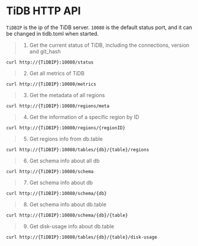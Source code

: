 #  TiDB HTTP API

`TiDBIP` is the ip of the TiDB server. `10080` is the default status port, and it can be changed in tidb.toml when started. 

> 1. Get the current status of TiDB, including the connections, version and git_hash

```
curl http://{TiDBIP}:10080/status
```

> 2. Get all metrics of TiDB

```
curl http://{TiDBIP}:10080/metrics
```

> 3. Get the metadata of all regions

```
curl http://{TiDBIP}:10080/regions/meta
```

> 4. Get the information of a specific region by ID

```
curl http://{TiDBIP}:10080/regions/{regionID}
```

> 5. Get regions info from db.table

```
curl http://{TiDBIP}:10080/tables/{db}/{table}/regions
```

> 6. Get schema info about all db

```
curl http://{TiDBIP}:10080/schema
```

> 7. Get schema info about db

```
curl http://{TiDBIP}:10080/schema/{db}
```

> 8. Get schema info about db.table

```
curl http://{TiDBIP}:10080/schema/{db}/{table}
```

> 9. Get disk-usage info about db.table

```
curl http://{TiDBIP}:10080/tables/{db}/{table}/disk-usage
```


